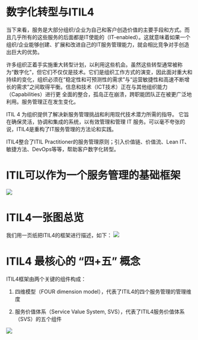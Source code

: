 
# 数字化转型与ITIL4

当下来看，服务是大部分组织/企业为自己和客户创造价值的主要手段和方式。而且几乎所有的这些服务的后面都是IT使能的（IT-enabled）。这就意味着如果一个组织/企业能够创建、扩展和改进自己的IT服务管理能力，就会相比竞争对手创造出巨大的优势。

许多组织正着手实施重大转型计划，以利用这些机会。虽然这些转型通常被称为“数字化”，但它们不仅仅是技术。它们是组织工作方式的演变，因此面对重大和持续的变化，组织必须在“稳定性和可预测性的需求”与“运营敏捷性和高速不断增长的需求”之间取得平衡。信息和技术（ICT技术）正在与其他组织能力（Capabilities）进行更
全面的整合，孤岛正在崩溃，跨职能团队正在被更广泛地利用。服务管理正在发生变化。

ITIL 4 为组织提供了解决新服务管理挑战和利用现代技术潜力所需的指导。 它旨在确保灵活，协调和集成的系统，以有效管理和管理 IT 服务。可以毫不夸张的说，ITIL4是重构了IT服务管理的方法论和实践。

ITIL4整合了ITIL Practitioner的服务管理原则；引入价值链、价值流、Lean IT、敏捷方法、DevOps等等，帮助客户数字化转型。


# ITIL可以作为一个服务管理的基础框架

![](https://github.com/jiangxianlou/ITIL4/blob/master/Flash%20Card%20for%20ITIL4/ITIL%E9%9B%86%E6%88%90%E6%A1%86%E6%9E%B6.jpg?raw=ture)


# ITIL4一张图总览

我们用一页纸把ITIL4的框架进行描述，如下：
![](https://github.com/jiangxianlou/ITIL4/blob/master/Flash%20Card%20for%20ITIL4/ITIL4%20overview.jpg?raw=ture)

# ITIL4 最核心的 “四+五” 概念

ITIL4框架由两个关键的组件构成：

1. 四维模型（FOUR dimension model），代表了ITIL4的四个服务管理的管理维度

2. 服务价值体系（Service Value System, SVS），代表了ITIL4服务价值体系（SVS）的五个组件

![](https://github.com/jiangxianlou/ITIL4/blob/master/Flash%20Card%20for%20ITIL4/%E5%B9%BB%E7%81%AF%E7%89%877.JPG?raw=ture)
